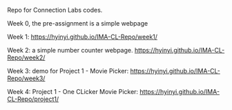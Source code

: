 Repo for Connection Labs codes.

Week 0, the pre-assignment is a simple webpage

Week 1: https://hyinyi.github.io/IMA-CL-Repo/week1/

Week 2: a simple number counter webpage. https://hyinyi.github.io/IMA-CL-Repo/week2/

Week 3: demo for Project 1 - Movie Picker: https://hyinyi.github.io/IMA-CL-Repo/week3/

Week 4: Project 1 - One CLicker Movie Picker: https://hyinyi.github.io/IMA-CL-Repo/project1/
